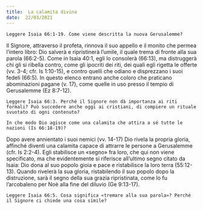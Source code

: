 ```yaml
---
title:  La calamita divina
date:  22/03/2021
---
```


`Leggere Isaia 66:1-19. Come viene descritta la nuova Gerusalemme?`

Il Signore, attraverso il profeta, rinnova il suo appello e il monito che permea l’intero libro: Dio salverà e ripristinerà l’umile, il quale trema di fronte alla sua parola (66:2-5). Come in Isaia 40:1, egli lo consolerà (66:13), ma distruggerà chi gli si ribella contro, come gli ipocriti dei riti, dei quali egli rigetta le offerte (vv. 3-4; cfr. Is 1:10-15), e contro quelli che odiano e disprezzano i suoi fedeli (66:5). In questo elenco entrano anche coloro che praticano abominazioni pagane (v. 17), come quelle in uso presso il tempio di Gerusalemme (Ez 8:7-12).

`Leggere Isaia 66:3. Perché il Signore non dà importanza ai riti formali? Può succedere anche oggi ai cristiani, di compiere un rituale svuotato di ogni contenuto?`

`In che modo Dio agisce come una calamita che attira a sé tutte le nazioni (Is 66:18-19)?`

Dopo avere annientato i suoi nemici (vv. 14-17) Dio rivela la propria gloria, affinché diventi una calamita capace di attrarre le persone a Gerusalemme (cfr. Is 2:2-4). Egli stabilisce un «segno» fra loro, che qui non viene specificato, ma che evidentemente si riferisce all’ultimo segno citato da Isaia: Dio dona al suo popolo gioia e pace e ristabilisce la loro terra (55:12-13). Quando rivelerà la sua gloria, ristabilendo il suo popolo dopo la distruzione, sarà il segno della sua grazia ripristinata, come lo fu l’arcobaleno per Noè alla fine del diluvio (Ge 9:13-17).

`Leggere Isaia 66:5. Cosa significa «tremare alla sua parola»? Perché il Signore ci chiede una cosa simile?`
